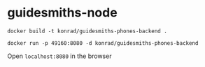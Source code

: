 # guidesmiths-node


```docker build -t konrad/guidesmiths-phones-backend .```

```docker run -p 49160:8080 -d konrad/guidesmiths-phones-backend```


Open  `localhost:8080` in the browser
